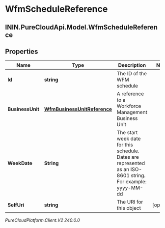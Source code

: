 # WfmScheduleReference

## ININ.PureCloudApi.Model.WfmScheduleReference

## Properties

|Name | Type | Description | Notes|
|------------ | ------------- | ------------- | -------------|
| **Id** | **string** | The ID of the WFM schedule | |
| **BusinessUnit** | [**WfmBusinessUnitReference**](WfmBusinessUnitReference) | A reference to a Workforce Management Business Unit | |
| **WeekDate** | **String** | The start week date for this schedule. Dates are represented as an ISO-8601 string. For example: yyyy-MM-dd | |
| **SelfUri** | **string** | The URI for this object | [optional] |



_PureCloudPlatform.Client.V2 240.0.0_
